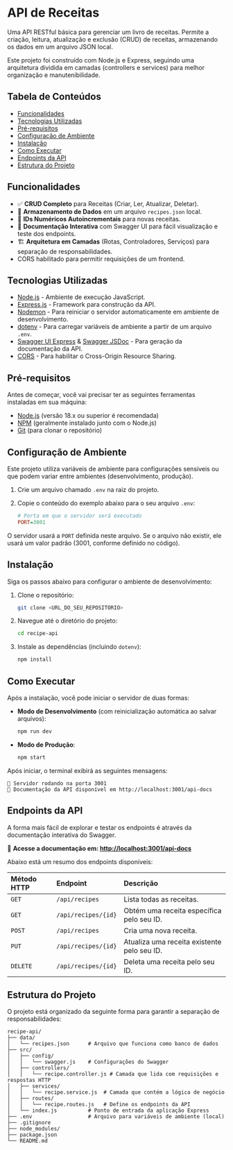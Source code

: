 # API de Receitas

Uma API RESTful básica para gerenciar um livro de receitas. Permite a criação, leitura, atualização e exclusão (CRUD) de receitas, armazenando os dados em um arquivo JSON local.

Este projeto foi construído com Node.js e Express, seguindo uma arquitetura dividida em camadas (controllers e services) para melhor organização e manutenibilidade.

## Tabela de Conteúdos

* [Funcionalidades](#funcionalidades)
* [Tecnologias Utilizadas](#tecnologias-utilizadas)
* [Pré-requisitos](#pré-requisitos)
* [Configuração de Ambiente](#configuração-de-ambiente)
* [Instalação](#instalação)
* [Como Executar](#como-executar)
* [Endpoints da API](#endpoints-da-api)
* [Estrutura do Projeto](#estrutura-do-projeto)

## Funcionalidades

* ✅ **CRUD Completo** para Receitas (Criar, Ler, Atualizar, Deletar).
* 💾 **Armazenamento de Dados** em um arquivo `recipes.json` local.
* 🔢 **IDs Numéricos Autoincrementais** para novas receitas.
* 📄 **Documentação Interativa** com Swagger UI para fácil visualização e teste dos endpoints.
* 🏗️ **Arquitetura em Camadas** (Rotas, Controladores, Serviços) para separação de responsabilidades.
* CORS habilitado para permitir requisições de um frontend.

## Tecnologias Utilizadas

* [Node.js](https://nodejs.org/) - Ambiente de execução JavaScript.
* [Express.js](https://expressjs.com/pt-br/) - Framework para construção da API.
* [Nodemon](https://nodemon.io/) - Para reiniciar o servidor automaticamente em ambiente de desenvolvimento.
* [dotenv](https://www.npmjs.com/package/dotenv) - Para carregar variáveis de ambiente a partir de um arquivo `.env`.
* [Swagger UI Express](https://www.npmjs.com/package/swagger-ui-express) & [Swagger JSDoc](https://www.npmjs.com/package/swagger-jsdoc) - Para geração da documentação da API.
* [CORS](https://www.npmjs.com/package/cors) - Para habilitar o Cross-Origin Resource Sharing.

## Pré-requisitos

Antes de começar, você vai precisar ter as seguintes ferramentas instaladas em sua máquina:
* [Node.js](https://nodejs.org/en/download/) (versão 18.x ou superior é recomendada)
* [NPM](https://www.npmjs.com/) (geralmente instalado junto com o Node.js)
* [Git](https://git-scm.com/) (para clonar o repositório)

## Configuração de Ambiente

Este projeto utiliza variáveis de ambiente para configurações sensíveis ou que podem variar entre ambientes (desenvolvimento, produção).

1.  Crie um arquivo chamado `.env` na raiz do projeto.
2.  Copie o conteúdo do exemplo abaixo para o seu arquivo `.env`:

    ```ini
    # Porta em que o servidor será executado
    PORT=3001
    ```

O servidor usará a `PORT` definida neste arquivo. Se o arquivo não existir, ele usará um valor padrão (3001, conforme definido no código).

## Instalação

Siga os passos abaixo para configurar o ambiente de desenvolvimento:

1.  Clone o repositório:
    ```bash
    git clone <URL_DO_SEU_REPOSITORIO>
    ```

2.  Navegue até o diretório do projeto:
    ```bash
    cd recipe-api
    ```

3.  Instale as dependências (incluindo `dotenv`):
    ```bash
    npm install
    ```

## Como Executar

Após a instalação, você pode iniciar o servidor de duas formas:

-   **Modo de Desenvolvimento** (com reinicialização automática ao salvar arquivos):
    ```bash
    npm run dev
    ```

-   **Modo de Produção**:
    ```bash
    npm start
    ```

Após iniciar, o terminal exibirá as seguintes mensagens:
```
🚀 Servidor rodando na porta 3001
📄 Documentação da API disponível em http://localhost:3001/api-docs
```

## Endpoints da API

A forma mais fácil de explorar e testar os endpoints é através da documentação interativa do Swagger.

🔗 **Acesse a documentação em: [http://localhost:3001/api-docs](http://localhost:3001/api-docs)**

Abaixo está um resumo dos endpoints disponíveis:

| Método HTTP | Endpoint              | Descrição                                 |
| :---------- | :-------------------- | :---------------------------------------- |
| `GET`       | `/api/recipes`        | Lista todas as receitas.                  |
| `GET`       | `/api/recipes/{id}`   | Obtém uma receita específica pelo seu ID.   |
| `POST`      | `/api/recipes`        | Cria uma nova receita.                    |
| `PUT`       | `/api/recipes/{id}`   | Atualiza uma receita existente pelo seu ID. |
| `DELETE`    | `/api/recipes/{id}`   | Deleta uma receita pelo seu ID.             |

## Estrutura do Projeto

O projeto está organizado da seguinte forma para garantir a separação de responsabilidades:

```
recipe-api/
├── data/
│   └── recipes.json      # Arquivo que funciona como banco de dados
├── src/
│   ├── config/
│   │   └── swagger.js    # Configurações do Swagger
│   ├── controllers/
│   │   └── recipe.controller.js # Camada que lida com requisições e respostas HTTP
│   ├── services/
│   │   └── recipe.service.js  # Camada que contém a lógica de negócio
│   ├── routes/
│   │   └── recipe.routes.js   # Define os endpoints da API
│   └── index.js          # Ponto de entrada da aplicação Express
├── .env                  # Arquivo para variáveis de ambiente (local)
├── .gitignore
├── node_modules/
├── package.json
└── README.md
